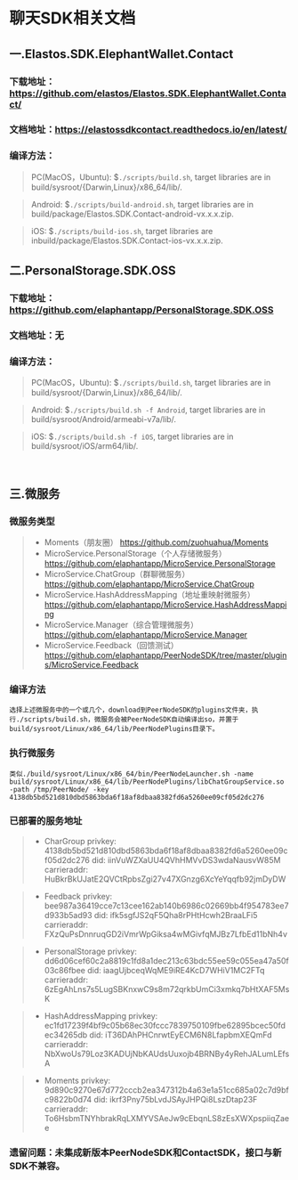 # 聊天SDK相关文档 

## 一.Elastos.SDK.ElephantWallet.Contact

### 下载地址：https://github.com/elastos/Elastos.SDK.ElephantWallet.Contact/
### 文档地址：https://elastossdkcontact.readthedocs.io/en/latest/
### 编译方法：

> PC(MacOS，Ubuntu): $`./scripts/build.sh`, target libraries are in build/sysroot/{Darwin,Linux}/x86_64/lib/.

> Android:           $`./scripts/build-android.sh`, target libraries are in build/package/Elastos.SDK.Contact-android-vx.x.x.zip.

> iOS:               $`./scripts/build-ios.sh`, target libraries are inbuild/package/Elastos.SDK.Contact-ios-vx.x.x.zip.


## 二.PersonalStorage.SDK.OSS

### 下载地址：https://github.com/elaphantapp/PersonalStorage.SDK.OSS
### 文档地址：无
### 编译方法：

> PC(MacOS，Ubuntu): $`./scripts/build.sh`, target libraries are in build/sysroot/{Darwin,Linux}/x86_64/lib/.

> Android:           $`./scripts/build.sh -f Android`, target libraries are in build/sysroot/Android/armeabi-v7a/lib/.

> iOS:               $`./scripts/build.sh -f iOS`, target libraries are in build/sysroot/iOS/arm64/lib/.

     
## 三.微服务

### 微服务类型
> - Moments（朋友圈）
    https://github.com/zuohuahua/Moments
> - MicroService.PersonalStorage（个人存储微服务）
    https://github.com/elaphantapp/MicroService.PersonalStorage
> - MicroService.ChatGroup（群聊微服务）
    https://github.com/elaphantapp/MicroService.ChatGroup
> - MicroService.HashAddressMapping（地址重映射微服务）
    https://github.com/elaphantapp/MicroService.HashAddressMapping
> - MicroService.Manager（综合管理微服务）
    https://github.com/elaphantapp/MicroService.Manager
> - MicroService.Feedback（回馈测试）
    https://github.com/elaphantapp/PeerNodeSDK/tree/master/plugins/MicroService.Feedback


### 编译方法
    选择上述微服务中的一个或几个，download到PeerNodeSDK的plugins文件夹，执行./scripts/build.sh，微服务会被PeerNodeSDK自动编译出so，并置于build/sysroot/Linux/x86_64/lib/PeerNodePlugins目录下。

### 执行微服务
    类似./build/sysroot/Linux/x86_64/bin/PeerNodeLauncher.sh -name build/sysroot/Linux/x86_64/lib/PeerNodePlugins/libChatGroupService.so -path /tmp/PeerNode/ -key 4138db5bd521d810dbd5863bda6f18af8dbaa8382fd6a5260ee09cf05d2dc276 

### 已部署的服务地址
> - CharGroup
    privkey:	4138db5bd521d810dbd5863bda6f18af8dbaa8382fd6a5260ee09cf05d2dc276
	did:	iinVuWZXaUU4QVhHMVvDS3wdaNausvW85M
	carrieraddr:	HuBkrBkUJatE2QVCtRpbsZgi27v47XGnzg6XcYeYqqfb92jmDyDW

> - Feedback
    privkey:	bee987a36419cce7c13cee162ab140b6986c02669bb4f954783ee7d933b5ad93
	did:	ifk5sgfJS2qF5Qha8rPHtHcwh2BraaLFi5
	carrieraddr:	FXzQuPsDnnruqGD2iVmrWpGiksa4wMGivfqMJBz7LfbEd11bNh4v

> - PersonalStorage
    privkey:	dd6d06cef60c2a8819c1fd8a1dec213c63bdc55ee59c055ea47a50f03c86fbee
	did:	iaagUjbceqWqME9iRE4KcD7WHiV1MC2FTq
	carrieraddr:	6zEgAhLns7s5LugSBKnxwC9s8m72qrkbUmCi3xmkq7bHtXAF5MsK

> - HashAddressMapping
    privkey:	ec1fd17239f4bf9c05b68ec30fccc7839750109fbe62895bcec50fdec34265db
	did:	iT36DAhPHCnrwtEyECM6N8LfapbmXEQmFd
	carrieraddr:	NbXwoUs79Loz3KADUjNbKAUdsUuxojb4BRNBy4yRehJALumLEfsA

> - Moments
    privkey:	9d890c9270e67d772cccb2ea347312b4a63e1a51cc685a02c7d9bfc9822b0d74
	did:	ikrf3Pny75bLvdJSAyJHPQi8LszDtap23F
	carrieraddr:	To6HsbmTNYhbrakRqLXMYVSAeJw9cEbqnLS8zEsXWXpspiiqZaee


### 遗留问题：未集成新版本PeerNodeSDK和ContactSDK，接口与新SDK不兼容。
